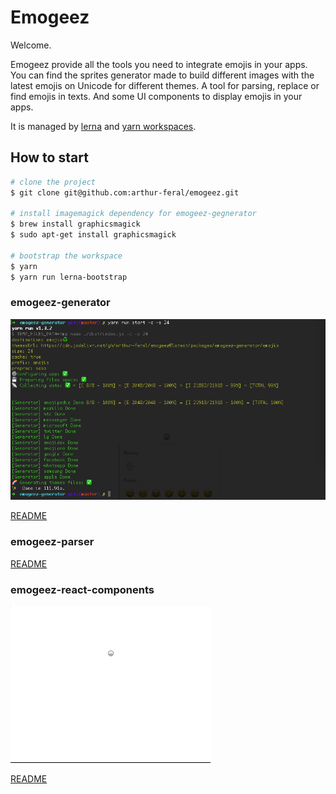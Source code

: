 # Emogeez

Welcome.

Emogeez provide all the tools you need to integrate emojis in your apps.
You can find the sprites generator made to build different images with the latest emojis on Unicode for different themes.
A tool for parsing, replace or find emojis in texts.
And some UI components to display emojis in your apps. 

It is managed by [lerna](https://github.com/lerna/lerna) and [yarn workspaces](https://yarnpkg.com/blog/2017/08/02/introducing-workspaces/).

## How to start

```bash
# clone the project
$ git clone git@github.com:arthur-feral/emogeez.git

# install imagemagick dependency for emogeez-gegnerator
$ brew install graphicsmagick
$ sudo apt-get install graphicsmagick

# bootstrap the workspace
$ yarn
$ yarn run lerna-bootstrap
```

### emogeez-generator
![generator](https://github.com/arthur-feral/emogeez/blob/master/examples/demo_generator.png)

[README](https://github.com/arthur-feral/emogeez/blob/master/packages/emogeez-generator/README.md)
### emogeez-parser
[README](https://github.com/arthur-feral/emogeez/blob/master/packages/emogeez-parser/README.md)

### emogeez-react-components
![GIF example](https://github.com/arthur-feral/emogeez/blob/master/examples/demo_react_components.gif)

[README](https://github.com/arthur-feral/emogeez/blob/master/packages/emogeez-react-components/README.md)
